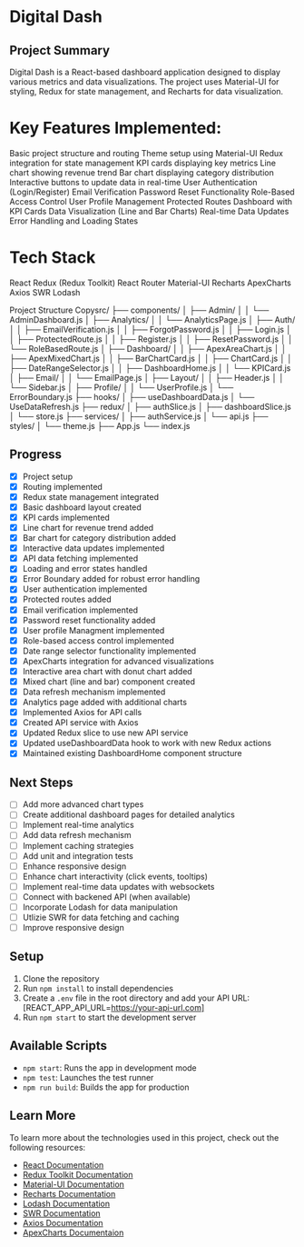 # Digital Dash

## Project Summary
Digital Dash is a React-based dashboard application designed to display various metrics and data visualizations. The project uses Material-UI for styling, Redux for state management, and Recharts for data visualization.

# Key Features Implemented:

Basic project structure and routing
Theme setup using Material-UI
Redux integration for state management
KPI cards displaying key metrics
Line chart showing revenue trend
Bar chart displaying category distribution
Interactive buttons to update data in real-time
User Authentication (Login/Register)
Email Verification
Password Reset Functionality
Role-Based Access Control
User Profile Management
Protected Routes
Dashboard with KPI Cards
Data Visualization (Line and Bar Charts)
Real-time Data Updates
Error Handling and Loading States

# Tech Stack

React
Redux (Redux Toolkit)
React Router
Material-UI
Recharts
ApexCharts
Axios
SWR
Lodash


Project Structure
Copysrc/
├── components/
│   ├── Admin/
│   │   └── AdminDashboard.js
│   ├── Analytics/
│   │   └── AnalyticsPage.js
│   ├── Auth/
│   │   ├── EmailVerification.js
│   │   ├── ForgotPassword.js
│   │   ├── Login.js
│   │   ├── ProtectedRoute.js
│   │   ├── Register.js 
│   │   ├── ResetPassword.js 
│   │   └── RoleBasedRoute.js 
│   ├── Dashboard/
│   │   ├── ApexAreaChart.js
│   │   ├── ApexMixedChart.js
│   │   ├── BarChartCard.js
│   │   ├── ChartCard.js
│   │   ├── DateRangeSelector.js
│   │   ├── DashboardHome.js
│   │   └── KPICard.js
│   ├── Email/
│   │   └── EmailPage.js
│   ├── Layout/
│   │   ├── Header.js
│   │   └── Sidebar.js
│   ├── Profile/
│   │   └── UserProfile.js
│   └── ErrorBoundary.js
├── hooks/
│   ├── useDashboardData.js
│   └── UseDataRefresh.js
├── redux/
│   ├── authSlice.js
│   ├── dashboardSlice.js
│   └── store.js
├── services/
│   ├── authService.js
│   └── api.js
├── styles/
│   └── theme.js
├── App.js
└── index.js


 ## Progress
- [x] Project setup
- [x] Routing implemented
- [x] Redux state management integrated
- [x] Basic dashboard layout created
- [x] KPI cards implemented
- [x] Line chart for revenue trend added
- [x] Bar chart for category distribution added
- [x] Interactive data updates implemented
- [x] API data fetching implemented
- [x] Loading and error states handled
- [x] Error Boundary added for robust error handling
- [x] User authentication implemented   
- [x] Protected routes added
- [x] Email verification implemented
- [x] Password reset functionality added
- [x] User profile Managment implemented
- [x] Role-based access control implemented
- [x] Date range selector functionality implemented
- [x] ApexCharts integration for advanced visualizations
- [x] Interactive area chart with donut chart added
- [x] Mixed chart (line and bar) component created
- [x] Data refresh mechanism implemented     
- [x] Analytics page added with additional charts
- [x] Implemented Axios for API calls
- [x] Created API service with Axios
- [x] Updated Redux slice to use new API service
- [x] Updated useDashboardData hook to work with new Redux actions
- [x] Maintained existing DashboardHome component structure
  
## Next Steps
- [ ] Add more advanced chart types
- [ ] Create additional dashboard pages for detailed analytics
- [ ] Implement real-time analytics
- [ ] Add data refresh mechanism
- [ ] Implement caching strategies
- [ ] Add unit and integration tests
- [ ] Enhance responsive design
- [ ] Enhance chart interactivity (click events, tooltips)
- [ ] Implement real-time data updates with websockets
- [ ] Connect with backened API (when available) 
- [ ] Incorporate Lodash for data manipulation
- [ ] Utlizie SWR for data fetching and caching
- [ ] Improve responsive design

## Setup
1. Clone the repository
2. Run `npm install` to install dependencies
3. Create a `.env` file in the root directory and add your API URL: [REACT_APP_API_URL=https://your-api-url.com]
4. Run `npm start` to start the development server

## Available Scripts
- `npm start`: Runs the app in development mode
- `npm test`: Launches the test runner
- `npm run build`: Builds the app for production

## Learn More
To learn more about the technologies used in this project, check out the following resources:
- [React Documentation](https://reactjs.org/docs/getting-started.html)
- [Redux Toolkit Documentation](https://redux-toolkit.js.org/introduction/getting-started)
- [Material-UI Documentation](https://material-ui.com/getting-started/installation/)
- [Recharts Documentation](https://recharts.org/en-US/guide)
- [Lodash Documentation](https://lodash.com/docs/)
- [SWR Documentation](https://swr.vercel.app/)
- [Axios Documentation](https://axios-http.com/docs/intro)
- [ApexCharts Documentaion](https://apexcharts.com/docs/react-charts/)
  
